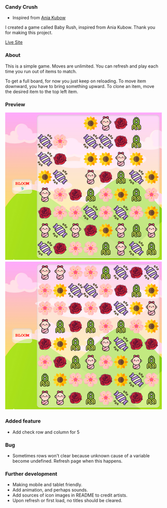 ### Candy Crush 
- Inspired from [Ania Kubow](https://github.com/kubowania/candy-crush)

I created a game called Baby Rush, inspired from Ania Kubow. Thank you for making this project. 

[Live Site](https://nottohave.github.io/flower-crush/)

### About

This is a simple game. Moves are unlimited. You can refresh and play each time you run out of items to match.

To get a full board, for now you just keep on reloading.
To move item downward, you have to bring something upward.
To clone an item, move the desired item to the top left item. 

### Preview

![](./assets/overview.png)
![](./assets/full-board.png)

### Added feature
- Add check row and column for 5 

### Bug
- Sometimes rows won't clear because unknown cause of a variable become undefined. Refresh page when this happens.

### Further development
- Making mobile and tablet friendly.
- Add animation, and perhaps sounds.
- Add sources of icon images in README to credit artists.
- Upon refresh or first load, no titles should be cleared. 